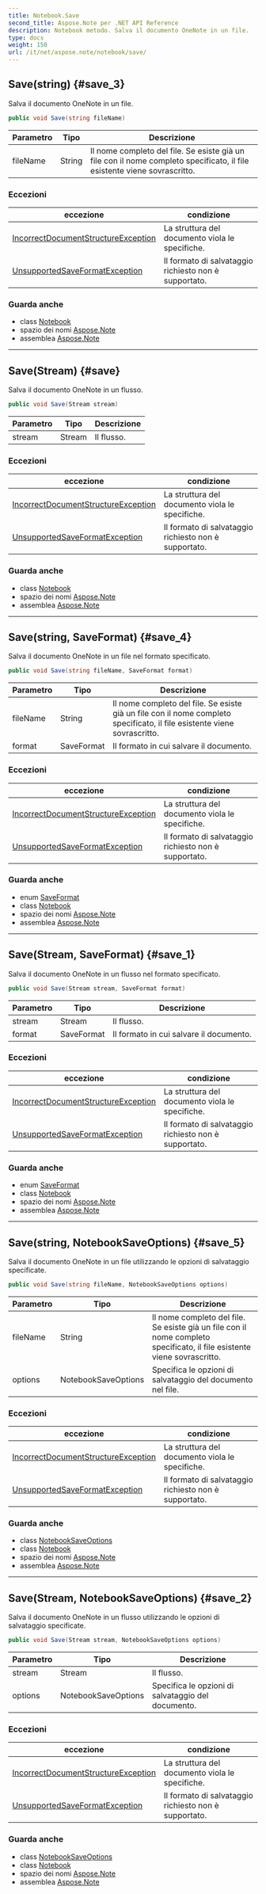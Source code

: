 ```yaml
---
title: Notebook.Save
second_title: Aspose.Note per .NET API Reference
description: Notebook metodo. Salva il documento OneNote in un file.
type: docs
weight: 150
url: /it/net/aspose.note/notebook/save/
---
```

## Save(string) {#save_3}

Salva il documento OneNote in un file.

```csharp
public void Save(string fileName)
```

| Parametro | Tipo | Descrizione |
| --- | --- | --- |
| fileName | String | Il nome completo del file. Se esiste già un file con il nome completo specificato, il file esistente viene sovrascritto. |

### Eccezioni

| eccezione | condizione |
| --- | --- |
| [IncorrectDocumentStructureException](../../incorrectdocumentstructureexception/) | La struttura del documento viola le specifiche. |
| [UnsupportedSaveFormatException](../../unsupportedsaveformatexception/) | Il formato di salvataggio richiesto non è supportato. |

### Guarda anche

* class [Notebook](../)
* spazio dei nomi [Aspose.Note](../../notebook/)
* assemblea [Aspose.Note](../../../)

---

## Save(Stream) {#save}

Salva il documento OneNote in un flusso.

```csharp
public void Save(Stream stream)
```

| Parametro | Tipo | Descrizione |
| --- | --- | --- |
| stream | Stream | Il flusso. |

### Eccezioni

| eccezione | condizione |
| --- | --- |
| [IncorrectDocumentStructureException](../../incorrectdocumentstructureexception/) | La struttura del documento viola le specifiche. |
| [UnsupportedSaveFormatException](../../unsupportedsaveformatexception/) | Il formato di salvataggio richiesto non è supportato. |

### Guarda anche

* class [Notebook](../)
* spazio dei nomi [Aspose.Note](../../notebook/)
* assemblea [Aspose.Note](../../../)

---

## Save(string, SaveFormat) {#save_4}

Salva il documento OneNote in un file nel formato specificato.

```csharp
public void Save(string fileName, SaveFormat format)
```

| Parametro | Tipo | Descrizione |
| --- | --- | --- |
| fileName | String | Il nome completo del file. Se esiste già un file con il nome completo specificato, il file esistente viene sovrascritto. |
| format | SaveFormat | Il formato in cui salvare il documento. |

### Eccezioni

| eccezione | condizione |
| --- | --- |
| [IncorrectDocumentStructureException](../../incorrectdocumentstructureexception/) | La struttura del documento viola le specifiche. |
| [UnsupportedSaveFormatException](../../unsupportedsaveformatexception/) | Il formato di salvataggio richiesto non è supportato. |

### Guarda anche

* enum [SaveFormat](../../saveformat/)
* class [Notebook](../)
* spazio dei nomi [Aspose.Note](../../notebook/)
* assemblea [Aspose.Note](../../../)

---

## Save(Stream, SaveFormat) {#save_1}

Salva il documento OneNote in un flusso nel formato specificato.

```csharp
public void Save(Stream stream, SaveFormat format)
```

| Parametro | Tipo | Descrizione |
| --- | --- | --- |
| stream | Stream | Il flusso. |
| format | SaveFormat | Il formato in cui salvare il documento. |

### Eccezioni

| eccezione | condizione |
| --- | --- |
| [IncorrectDocumentStructureException](../../incorrectdocumentstructureexception/) | La struttura del documento viola le specifiche. |
| [UnsupportedSaveFormatException](../../unsupportedsaveformatexception/) | Il formato di salvataggio richiesto non è supportato. |

### Guarda anche

* enum [SaveFormat](../../saveformat/)
* class [Notebook](../)
* spazio dei nomi [Aspose.Note](../../notebook/)
* assemblea [Aspose.Note](../../../)

---

## Save(string, NotebookSaveOptions) {#save_5}

Salva il documento OneNote in un file utilizzando le opzioni di salvataggio specificate.

```csharp
public void Save(string fileName, NotebookSaveOptions options)
```

| Parametro | Tipo | Descrizione |
| --- | --- | --- |
| fileName | String | Il nome completo del file. Se esiste già un file con il nome completo specificato, il file esistente viene sovrascritto. |
| options | NotebookSaveOptions | Specifica le opzioni di salvataggio del documento nel file. |

### Eccezioni

| eccezione | condizione |
| --- | --- |
| [IncorrectDocumentStructureException](../../incorrectdocumentstructureexception/) | La struttura del documento viola le specifiche. |
| [UnsupportedSaveFormatException](../../unsupportedsaveformatexception/) | Il formato di salvataggio richiesto non è supportato. |

### Guarda anche

* class [NotebookSaveOptions](../../../aspose.note.saving/notebooksaveoptions/)
* class [Notebook](../)
* spazio dei nomi [Aspose.Note](../../notebook/)
* assemblea [Aspose.Note](../../../)

---

## Save(Stream, NotebookSaveOptions) {#save_2}

Salva il documento OneNote in un flusso utilizzando le opzioni di salvataggio specificate.

```csharp
public void Save(Stream stream, NotebookSaveOptions options)
```

| Parametro | Tipo | Descrizione |
| --- | --- | --- |
| stream | Stream | Il flusso. |
| options | NotebookSaveOptions | Specifica le opzioni di salvataggio del documento. |

### Eccezioni

| eccezione | condizione |
| --- | --- |
| [IncorrectDocumentStructureException](../../incorrectdocumentstructureexception/) | La struttura del documento viola le specifiche. |
| [UnsupportedSaveFormatException](../../unsupportedsaveformatexception/) | Il formato di salvataggio richiesto non è supportato. |

### Guarda anche

* class [NotebookSaveOptions](../../../aspose.note.saving/notebooksaveoptions/)
* class [Notebook](../)
* spazio dei nomi [Aspose.Note](../../notebook/)
* assemblea [Aspose.Note](../../../)


